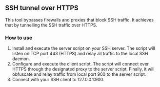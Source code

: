 ## SSH tunnel over HTTPS

This tool bypasses firewalls and proxies that block SSH traffic. It achieves that by tunnelling the SSH traffic over HTTPS.

### How to use

1. Install and execute the server script on your SSH server. The script will listen on TCP port 443 (HTTPS) and relay all traffic to the local SSH daemon.
2. Configure and execute the client script. The script will connect over HTTPS through the designated proxy to the server script. Finally, it will obfuscate and relay traffic from local port 900 to the server script.
3. Connect with your SSH client to 127.0.0.1:900.
